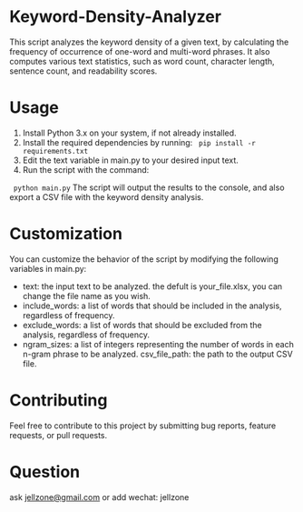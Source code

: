 # Keyword-Density-Analyzer
This script analyzes the keyword density of a given text, by calculating the frequency of occurrence of one-word and multi-word phrases. It also computes various text statistics, such as word count, character length, sentence count, and readability scores.
# Usage
1. Install Python 3.x on your system, if not already installed.
2. Install the required dependencies by running:
``
pip install -r requirements.txt``
3. Edit the text variable in main.py to your desired input text.
4. Run the script with the command:

``
python main.py``
The script will output the results to the console, and also export a CSV file with the keyword density analysis.
#  Customization
You can customize the behavior of the script by modifying the following variables in main.py:

- text: the input text to be analyzed. the defult is your_file.xlsx, you can change the file name as you wish.
- include_words: a list of words that should be included in the analysis, regardless of frequency.
- exclude_words: a list of words that should be excluded from the analysis, regardless of frequency.
- ngram_sizes: a list of integers representing the number of words in each n-gram phrase to be analyzed.
csv_file_path: the path to the output CSV file.

#  Contributing
Feel free to contribute to this project by submitting bug reports, feature requests, or pull requests.

#  Question
ask jellzone@gmail.com or add wechat: jellzone
